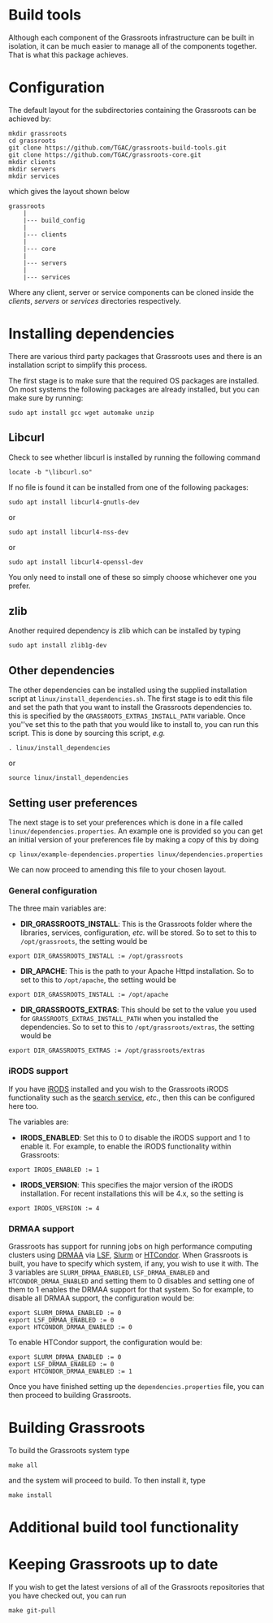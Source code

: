 ﻿# Build tools

Although each component of the Grassroots infrastructure can be built in isolation, it can be much easier to manage all of the components together. That is what this package achieves.

# Configuration

The default layout for the subdirectories containing the Grassroots can be achieved by:

```
mkdir grassroots
cd grassroots
git clone https://github.com/TGAC/grassroots-build-tools.git
git clone https://github.com/TGAC/grassroots-core.git
mkdir clients
mkdir servers
mkdir services
```

which gives the layout shown below

```
grassroots
	|
	|--- build_config
	|
	|--- clients
	|
	|--- core
	|
	|--- servers
	|
	|--- services
```

Where any client, server or service components can be cloned inside the *clients*, *servers* or *services* directories respectively.

# Installing dependencies

There are various third party packages that Grassroots uses and there is an installation script to simplify this process. 

The first stage is to make sure that the required OS packages are installed. On most systems the following packages are already installed, but you can make sure by running:

```
sudo apt install gcc wget automake unzip
```

## Libcurl

Check to see whether libcurl is installed by running the following command

```
locate -b "\libcurl.so"
```

If no file is found it can be installed from one of the following packages:

```
sudo apt install libcurl4-gnutls-dev 
```

or 

```
sudo apt install libcurl4-nss-dev
```
or 

```
sudo apt install libcurl4-openssl-dev
```

You only need to install one of these so simply choose whichever one you prefer.

## zlib

Another required dependency is zlib which can be installed by typing 

```
sudo apt install zlib1g-dev
```

## Other dependencies 


The other dependencies can be installed using the supplied installation script at ```linux/install_dependencies.sh```. The first stage is to edit this file and set the path that you want to install the Grassroots dependencies to. this is specified by the ```GRASSROOTS_EXTRAS_INSTALL_PATH``` variable. Once you''ve set this to the path that you would like to install to, you can run this script. This is done by sourcing this script, *e.g.*

```
. linux/install_dependencies
```

or 

```
source linux/install_dependencies
```

## Setting user preferences

The next stage is to set your preferences which is done in a file called ```linux/dependencies.properties```. An example one is provided so you can get an initial version of your preferences file by making a copy of this by doing

```
cp linux/example-dependencies.properties linux/dependencies.properties
```

We can now proceed to amending this file to your chosen layout.


### General configuration

The three main variables are:

 * **DIR_GRASSROOTS_INSTALL**: This is the Grassroots folder where the libraries, services, configuration, *etc.* will be stored. So to set to this to ```/opt/grassroots```, the setting would be
 
  ```export DIR_GRASSROOTS_INSTALL := /opt/grassroots```

 * **DIR_APACHE**: This is the path to your Apache Httpd installation. So to set to this to ```/opt/apache```, the setting would be

  ```export DIR_GRASSROOTS_INSTALL := /opt/apache```
 
 
 * **DIR_GRASSROOTS_EXTRAS**: This should be set to the value you used for ```GRASSROOTS_EXTRAS_INSTALL_PATH``` when you installed the dependencies. So to set to this to ```/opt/grassroots/extras```, the setting would be
 

  ```export DIR_GRASSROOTS_EXTRAS := /opt/grassroots/extras``` 

### iRODS support
 

If you have [iRODS](https://irods.org/) installed and you wish to the Grassroots iRODS functionality such as the [search service](https://github.com/TGAC/grassroots-service-irods), *etc.*, then this can be configured here too.

The variables are:
 * **IRODS_ENABLED**: Set this to 0 to disable the iRODS support and 1 to enable it. For example, to enable the iRODS functionality within Grassroots: 

  ```export IRODS_ENABLED := 1```
 
 * **IRODS_VERSION**: This specifies the major version of the iRODS installation. For recent installations this will be 4.x, so the setting is

  ```export IRODS_VERSION := 4```


### DRMAA support

Grassroots has support for running jobs on high performance computing clusters using [DRMAA](http://www.drmaa.org) via [LSF](https://www.ibm.com/support/knowledgecenter/en/SSETD4/product_welcome_platform_lsf.html), [Slurm](https://slurm.schedmd.com/) or [HTCondor](https://research.cs.wisc.edu/htcondor/). When Grassroots is built, you have to specify which system, if any, you wish to use it with. The 3 variables are  ```SLURM_DRMAA_ENABLED```, ```LSF_DRMAA_ENABLED``` and ```HTCONDOR_DRMAA_ENABLED``` and setting them to 0 disables and setting one of them to 1 enables the DRMAA support for that system. So for example, to disable all DRMAA support, the configuration would be:

```
export SLURM_DRMAA_ENABLED := 0
export LSF_DRMAA_ENABLED := 0
export HTCONDOR_DRMAA_ENABLED := 0
```

To enable HTCondor support, the configuration would be:

```
export SLURM_DRMAA_ENABLED := 0
export LSF_DRMAA_ENABLED := 0
export HTCONDOR_DRMAA_ENABLED := 1
``` 


Once you have finished setting up the ```dependencies.properties``` file, you can then proceed to building Grassroots. 

# Building Grassroots

To build the Grassroots system type

```make all```

and the system will proceed to build. To then install it, type

```make install```

# Additional build tool functionality

# Keeping Grassroots up to date

If you wish to get the latest versions of all of the Grassroots repositories that you have checked out, you can run 

```
make git-pull
```


